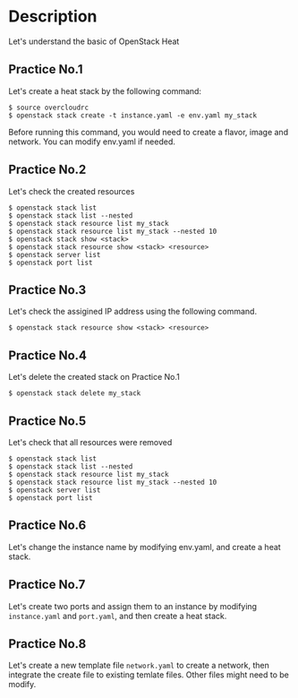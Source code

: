 # Description
Let's understand the basic of OpenStack Heat

## Practice No.1 

Let's create a heat stack by the following command:

```
$ source overcloudrc
$ openstack stack create -t instance.yaml -e env.yaml my_stack
```

Before running this command, you would need to create a flavor, image and network.
You can modify env.yaml if needed.

## Practice No.2

Let's check the created resources

```
$ openstack stack list
$ openstack stack list --nested
$ openstack stack resource list my_stack
$ openstack stack resource list my_stack --nested 10
$ openstack stack show <stack>
$ openstack stack resource show <stack> <resource>
$ openstack server list
$ openstack port list
```

## Practice No.3

Let's check the assigined IP address using the following command.

```
$ openstack stack resource show <stack> <resource>
```

## Practice No.4

Let's delete the created stack on Practice No.1

```
$ openstack stack delete my_stack
```

## Practice No.5

Let's check that all resources were removed

```
$ openstack stack list
$ openstack stack list --nested
$ openstack stack resource list my_stack
$ openstack stack resource list my_stack --nested 10
$ openstack server list
$ openstack port list
```

## Practice No.6

Let's change the instance name by modifying env.yaml, and create a heat stack.

## Practice No.7

Let's create two ports and assign them to an instance by modifying `instance.yaml` and `port.yaml`, and then create a heat stack.

## Practice No.8

Let's create a new template file `network.yaml` to create a network, then integrate the create file to existing temlate files.
Other files might need to be modify.
